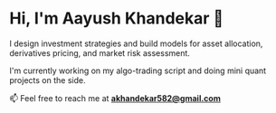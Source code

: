 <h1 align="left">Hi, I'm Aayush Khandekar 👋</h1> 

<p align="left">I design investment strategies and build models for asset allocation, derivatives pricing, and market risk assessment.</p> 
<p align="left">I'm currently working on my algo-trading script and doing mini quant projects on the side.</p>

📫 Feel free to reach me at  **akhandekar582@gmail.com**
